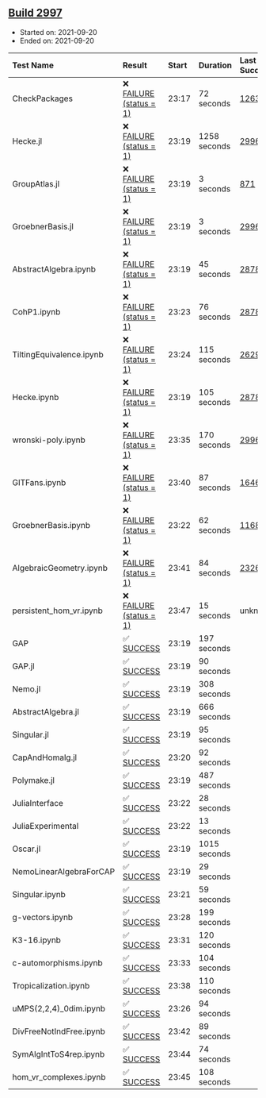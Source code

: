 ## [Build 2997](https://oscarci.mathematik.uni-kl.de/job/oscar-stable/2997/)

* Started on: 2021-09-20
* Ended on: 2021-09-20

| Test Name    | Result | Start | Duration | Last Success | First Failure |
|:-------------|:-------|:------|:---------|:-------------|:--------------|
| CheckPackages | ❌ [FAILURE (status = 1)](https://oscarci.mathematik.uni-kl.de/job/oscar-stable/2997/artifact/logs/build-2997/CheckPackages.log) | 23:17 | 72 seconds | [1263](https://oscarci.mathematik.uni-kl.de/job/oscar-stable/1263/) | [1264](https://oscarci.mathematik.uni-kl.de/job/oscar-stable/1264/) |
| Hecke.jl | ❌ [FAILURE (status = 1)](https://oscarci.mathematik.uni-kl.de/job/oscar-stable/2997/artifact/logs/build-2997/Hecke.jl.log) | 23:19 | 1258 seconds | [2996](https://oscarci.mathematik.uni-kl.de/job/oscar-stable/2996/) | [2997](https://oscarci.mathematik.uni-kl.de/job/oscar-stable/2997/) |
| GroupAtlas.jl | ❌ [FAILURE (status = 1)](https://oscarci.mathematik.uni-kl.de/job/oscar-stable/2997/artifact/logs/build-2997/GroupAtlas.jl.log) | 23:19 | 3 seconds | [871](https://oscarci.mathematik.uni-kl.de/job/oscar-stable/871/) | [872](https://oscarci.mathematik.uni-kl.de/job/oscar-stable/872/) |
| GroebnerBasis.jl | ❌ [FAILURE (status = 1)](https://oscarci.mathematik.uni-kl.de/job/oscar-stable/2997/artifact/logs/build-2997/GroebnerBasis.jl.log) | 23:19 | 3 seconds | [2996](https://oscarci.mathematik.uni-kl.de/job/oscar-stable/2996/) | [2997](https://oscarci.mathematik.uni-kl.de/job/oscar-stable/2997/) |
| AbstractAlgebra.ipynb | ❌ [FAILURE (status = 1)](https://oscarci.mathematik.uni-kl.de/job/oscar-stable/2997/artifact/logs/build-2997/AbstractAlgebra.ipynb.log) | 23:19 | 45 seconds | [2878](https://oscarci.mathematik.uni-kl.de/job/oscar-stable/2878/) | [2879](https://oscarci.mathematik.uni-kl.de/job/oscar-stable/2879/) |
| CohP1.ipynb | ❌ [FAILURE (status = 1)](https://oscarci.mathematik.uni-kl.de/job/oscar-stable/2997/artifact/logs/build-2997/CohP1.ipynb.log) | 23:23 | 76 seconds | [2878](https://oscarci.mathematik.uni-kl.de/job/oscar-stable/2878/) | [2879](https://oscarci.mathematik.uni-kl.de/job/oscar-stable/2879/) |
| TiltingEquivalence.ipynb | ❌ [FAILURE (status = 1)](https://oscarci.mathematik.uni-kl.de/job/oscar-stable/2997/artifact/logs/build-2997/TiltingEquivalence.ipynb.log) | 23:24 | 115 seconds | [2629](https://oscarci.mathematik.uni-kl.de/job/oscar-stable/2629/) | [2630](https://oscarci.mathematik.uni-kl.de/job/oscar-stable/2630/) |
| Hecke.ipynb | ❌ [FAILURE (status = 1)](https://oscarci.mathematik.uni-kl.de/job/oscar-stable/2997/artifact/logs/build-2997/Hecke.ipynb.log) | 23:19 | 105 seconds | [2878](https://oscarci.mathematik.uni-kl.de/job/oscar-stable/2878/) | [2879](https://oscarci.mathematik.uni-kl.de/job/oscar-stable/2879/) |
| wronski-poly.ipynb | ❌ [FAILURE (status = 1)](https://oscarci.mathematik.uni-kl.de/job/oscar-stable/2997/artifact/logs/build-2997/wronski-poly.ipynb.log) | 23:35 | 170 seconds | [2996](https://oscarci.mathematik.uni-kl.de/job/oscar-stable/2996/) | [2997](https://oscarci.mathematik.uni-kl.de/job/oscar-stable/2997/) |
| GITFans.ipynb | ❌ [FAILURE (status = 1)](https://oscarci.mathematik.uni-kl.de/job/oscar-stable/2997/artifact/logs/build-2997/GITFans.ipynb.log) | 23:40 | 87 seconds | [1646](https://oscarci.mathematik.uni-kl.de/job/oscar-stable/1646/) | [1647](https://oscarci.mathematik.uni-kl.de/job/oscar-stable/1647/) |
| GroebnerBasis.ipynb | ❌ [FAILURE (status = 1)](https://oscarci.mathematik.uni-kl.de/job/oscar-stable/2997/artifact/logs/build-2997/GroebnerBasis.ipynb.log) | 23:22 | 62 seconds | [1168](https://oscarci.mathematik.uni-kl.de/job/oscar-stable/1168/) | [1169](https://oscarci.mathematik.uni-kl.de/job/oscar-stable/1169/) |
| AlgebraicGeometry.ipynb | ❌ [FAILURE (status = 1)](https://oscarci.mathematik.uni-kl.de/job/oscar-stable/2997/artifact/logs/build-2997/AlgebraicGeometry.ipynb.log) | 23:41 | 84 seconds | [2326](https://oscarci.mathematik.uni-kl.de/job/oscar-stable/2326/) | [2327](https://oscarci.mathematik.uni-kl.de/job/oscar-stable/2327/) |
| persistent_hom_vr.ipynb | ❌ [FAILURE (status = 1)](https://oscarci.mathematik.uni-kl.de/job/oscar-stable/2997/artifact/logs/build-2997/persistent_hom_vr.ipynb.log) | 23:47 | 15 seconds | unknown | unknown |
| GAP | ✅ [SUCCESS](https://oscarci.mathematik.uni-kl.de/job/oscar-stable/2997/artifact/logs/build-2997/GAP.log) | 23:19 | 197 seconds |  |  |
| GAP.jl | ✅ [SUCCESS](https://oscarci.mathematik.uni-kl.de/job/oscar-stable/2997/artifact/logs/build-2997/GAP.jl.log) | 23:19 | 90 seconds |  |  |
| Nemo.jl | ✅ [SUCCESS](https://oscarci.mathematik.uni-kl.de/job/oscar-stable/2997/artifact/logs/build-2997/Nemo.jl.log) | 23:19 | 308 seconds |  |  |
| AbstractAlgebra.jl | ✅ [SUCCESS](https://oscarci.mathematik.uni-kl.de/job/oscar-stable/2997/artifact/logs/build-2997/AbstractAlgebra.jl.log) | 23:19 | 666 seconds |  |  |
| Singular.jl | ✅ [SUCCESS](https://oscarci.mathematik.uni-kl.de/job/oscar-stable/2997/artifact/logs/build-2997/Singular.jl.log) | 23:19 | 95 seconds |  |  |
| CapAndHomalg.jl | ✅ [SUCCESS](https://oscarci.mathematik.uni-kl.de/job/oscar-stable/2997/artifact/logs/build-2997/CapAndHomalg.jl.log) | 23:20 | 92 seconds |  |  |
| Polymake.jl | ✅ [SUCCESS](https://oscarci.mathematik.uni-kl.de/job/oscar-stable/2997/artifact/logs/build-2997/Polymake.jl.log) | 23:19 | 487 seconds |  |  |
| JuliaInterface | ✅ [SUCCESS](https://oscarci.mathematik.uni-kl.de/job/oscar-stable/2997/artifact/logs/build-2997/JuliaInterface.log) | 23:22 | 28 seconds |  |  |
| JuliaExperimental | ✅ [SUCCESS](https://oscarci.mathematik.uni-kl.de/job/oscar-stable/2997/artifact/logs/build-2997/JuliaExperimental.log) | 23:22 | 13 seconds |  |  |
| Oscar.jl | ✅ [SUCCESS](https://oscarci.mathematik.uni-kl.de/job/oscar-stable/2997/artifact/logs/build-2997/Oscar.jl.log) | 23:19 | 1015 seconds |  |  |
| NemoLinearAlgebraForCAP | ✅ [SUCCESS](https://oscarci.mathematik.uni-kl.de/job/oscar-stable/2997/artifact/logs/build-2997/NemoLinearAlgebraForCAP.log) | 23:19 | 29 seconds |  |  |
| Singular.ipynb | ✅ [SUCCESS](https://oscarci.mathematik.uni-kl.de/job/oscar-stable/2997/artifact/logs/build-2997/Singular.ipynb.log) | 23:21 | 59 seconds |  |  |
| g-vectors.ipynb | ✅ [SUCCESS](https://oscarci.mathematik.uni-kl.de/job/oscar-stable/2997/artifact/logs/build-2997/g-vectors.ipynb.log) | 23:28 | 199 seconds |  |  |
| K3-16.ipynb | ✅ [SUCCESS](https://oscarci.mathematik.uni-kl.de/job/oscar-stable/2997/artifact/logs/build-2997/K3-16.ipynb.log) | 23:31 | 120 seconds |  |  |
| c-automorphisms.ipynb | ✅ [SUCCESS](https://oscarci.mathematik.uni-kl.de/job/oscar-stable/2997/artifact/logs/build-2997/c-automorphisms.ipynb.log) | 23:33 | 104 seconds |  |  |
| Tropicalization.ipynb | ✅ [SUCCESS](https://oscarci.mathematik.uni-kl.de/job/oscar-stable/2997/artifact/logs/build-2997/Tropicalization.ipynb.log) | 23:38 | 110 seconds |  |  |
| uMPS(2,2,4)_0dim.ipynb | ✅ [SUCCESS](https://oscarci.mathematik.uni-kl.de/job/oscar-stable/2997/artifact/logs/build-2997/uMPS-2-2-4-_0dim.ipynb.log) | 23:26 | 94 seconds |  |  |
| DivFreeNotIndFree.ipynb | ✅ [SUCCESS](https://oscarci.mathematik.uni-kl.de/job/oscar-stable/2997/artifact/logs/build-2997/DivFreeNotIndFree.ipynb.log) | 23:42 | 89 seconds |  |  |
| SymAlgIntToS4rep.ipynb | ✅ [SUCCESS](https://oscarci.mathematik.uni-kl.de/job/oscar-stable/2997/artifact/logs/build-2997/SymAlgIntToS4rep.ipynb.log) | 23:44 | 74 seconds |  |  |
| hom_vr_complexes.ipynb | ✅ [SUCCESS](https://oscarci.mathematik.uni-kl.de/job/oscar-stable/2997/artifact/logs/build-2997/hom_vr_complexes.ipynb.log) | 23:45 | 108 seconds |  |  |
